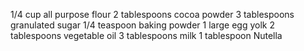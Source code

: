 1/4 cup all purpose flour
2 tablespoons cocoa powder
3 tablespoons granulated sugar
1/4 teaspoon baking powder
1 large egg yolk
2 tablespoons vegetable oil
3 tablespoons milk
1 tablespoon Nutella
